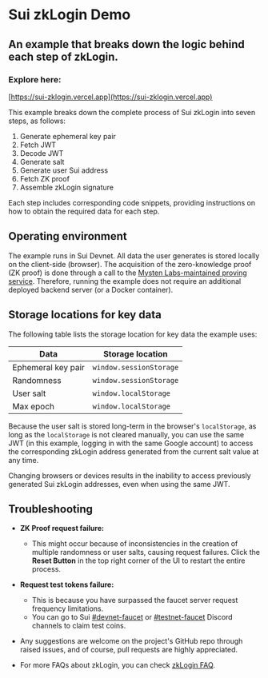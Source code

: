 # Sui zkLogin Demo

## An example that breaks down the logic behind each step of zkLogin.

### Explore here:
[https://sui-zklogin.vercel.app](https://sui-zklogin.vercel.app)

This example breaks down the complete process of Sui zkLogin into seven steps, as follows:

1. Generate ephemeral key pair
2. Fetch JWT
3. Decode JWT
4. Generate salt
5. Generate user Sui address
6. Fetch ZK proof
7. Assemble zkLogin signature

Each step includes corresponding code snippets, providing instructions on how to obtain the required data for each step.

## Operating environment

The example runs in Sui Devnet. All data the user generates is stored locally on the client-side (browser). The acquisition of the zero-knowledge proof (ZK proof) is done through a call to the [Mysten Labs-maintained proving service](../zklogin.mdx#call-the-mysten-labs-maintained-proving-service). Therefore, running the example does not require an additional deployed backend server (or a Docker container).

## Storage locations for key data

The following table lists the storage location for key data the example uses:

| Data | Storage location |
| --- | --- |
| Ephemeral key pair | `window.sessionStorage` |
| Randomness | `window.sessionStorage` | 
| User salt | `window.localStorage` | 
| Max epoch | `window.localStorage` | 

Because the user salt is stored long-term in the browser's `localStorage`, as long as the `localStorage` is not cleared manually, you can use the same JWT (in this example, logging in with the same Google account) to access the corresponding zkLogin address generated from the current salt value at any time.

Changing browsers or devices results in the inability to access previously generated Sui zkLogin addresses, even when using the same JWT.

## Troubleshooting

- **ZK Proof request failure:**
  - This might occur because of inconsistencies in the creation of multiple randomness or user salts, causing request failures. Click the **Reset Button** in the top right corner of the UI to restart the entire process.

- **Request test tokens failure:**
  - This is because you have surpassed the faucet server request frequency limitations. 
  - You can go to Sui [#devnet-faucet](https://discord.com/channels/916379725201563759/971488439931392130) or [#testnet-faucet](https://discord.com/channels/916379725201563759/1037811694564560966) Discord channels to claim test coins.

- Any suggestions are welcome on the project's GitHub repo through raised issues, and of course, pull requests are highly appreciated.

- For more FAQs about zkLogin, you can check [zkLogin FAQ](../zklogin.mdx#faq).